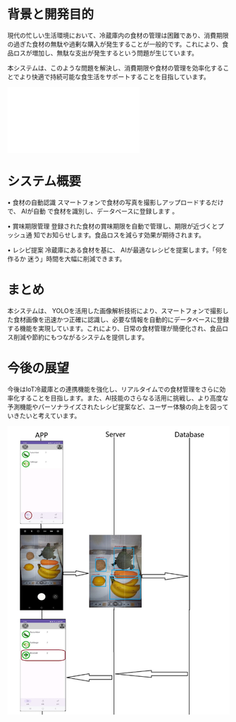 # 背景と開発目的

現代の忙しい生活環境において、冷蔵庫内の食材の管理は困難であり、消費期限の過ぎた食材の無駄や過剰な購入が発生することが一般的です。これにより、食品ロスが増加し、無駄な支出が発生するという問題が生じています。

本システムは、このような問題を解決し、消費期限や食材の管理を効率化することでより快適で持続可能な食生活をサポートすることを目指しています。

![パネル](パネル_食材管理システム.pptx.pdf)

# システム概要

• 食材の自動認識
スマートフォンで食材の写真を撮影しアップロードするだけで、 AIが自動
で食材を識別し、データベースに登録します 。

• 賞味期限管理
登録された食材の賞味期限を自動で管理し、期限が近づくとプッシュ通
知でお知らせします。食品ロスを減らす効果が期待されます。

• レシピ提案
冷蔵庫にある食材を基に、 AIが最適なレシピを提案します。「何を作るか
迷う」時間を大幅に削減できます。

# まとめ

本システムは、 YOLOを活用した画像解析技術により、スマートフォンで撮影した食材画像を迅速かつ正確に認識し、必要な情報を自動的にデータベースに登録する機能を実現しています。これにより、日常の食材管理が簡便化され、食品ロス削減や節約にもつながるシステムを提供します。

# 今後の展望

今後はIoT冷蔵庫との連携機能を強化し、リアルタイムでの食材管理をさらに効率化することを目指します。また、AI技能のさらなる活用に挑戦し、より高度な予測機能やパーソナライズされたレシピ提案など、ユーザー体験の向上を図っていきたいと考えています。

![認識処理イメージ](sample.jpg)